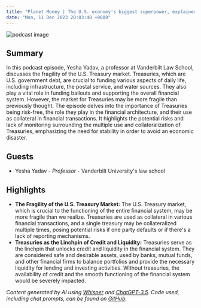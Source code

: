 ```yaml
---
title: "Planet Money | The U.S. economy's biggest superpower, explained"
date: "Mon, 11 Dec 2023 20:03:40 +0000"
---
```


![podcast image](https://media.npr.org/assets/img/2022/10/24/pm_new_tile_2022_sq-b4af5aab11c84cfae38eafa1db74a6da943d4e7f.jpg?s=1400&c=66&f=jpg)

## Summary

In this podcast episode, Yesha Yadav, a professor at Vanderbilt Law School, discusses the fragility of the U.S. Treasury market. Treasuries, which are U.S. government debt, are crucial to funding various aspects of daily life, including infrastructure, the postal service, and water sources. They also play a vital role in funding bailouts and supporting the overall financial system. However, the market for Treasuries may be more fragile than previously thought. The episode delves into the importance of Treasuries being risk-free, the role they play in the financial architecture, and their use as collateral in financial transactions. It highlights the potential risks and lack of monitoring surrounding the multiple use and collateralization of Treasuries, emphasizing the need for stability in order to avoid an economic disaster.

## Guests

- Yesha Yadav - _Professor_ - Vanderbilt University's law school

## Highlights

- **The Fragility of the U.S. Treasury Market:** The U.S. Treasury market, which is crucial to the functioning of the entire financial system, may be more fragile than we realize. Treasuries are used as collateral in various financial transactions, and a single treasury may be collateralized multiple times, posing potential risks if one party defaults or if there's a lack of reporting mechanisms.
- **Treasuries as the Linchpin of Credit and Liquidity:** Treasuries serve as the linchpin that unlocks credit and liquidity in the financial system. They are considered safe and desirable assets, used by banks, mutual funds, and other financial firms to balance portfolios and provide the necessary liquidity for lending and investing activities. Without treasuries, the availability of credit and the smooth functioning of the financial system would be severely impacted.

_Content generated by AI using [Whisper](https://openai.com/research/whisper) and [ChatGPT-3.5](https://openai.com/blog/chatgpt). Code used, including chat prompts, can be found on [GitHub](https://github.com/dustinbrownman/podcast-parser/blob/main/app/functions.py)._
